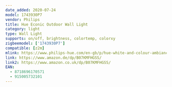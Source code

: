 ```yaml
---
date_added: 2020-07-24
model: 1743930P7
vendor: Philips
title: Hue Econic Outdoor Wall Light
category: light
type: Wall Light
supports: on/off, brightness, colortemp, colorxy
zigbeemodel: ['1743930P7']
compatible: [z2m]
mlink: https://www.philips-hue.com/en-gb/p/hue-white-and-colour-ambiance-econic-outdoor-wall-light/1743930P7
link: https://www.amazon.de/dp/B07KMFHGSS/
link2: https://www.amazon.co.uk/dp/B07KMFHGSS/
EAN: 
  - 8718696170571
  - 915005732101
---
```

